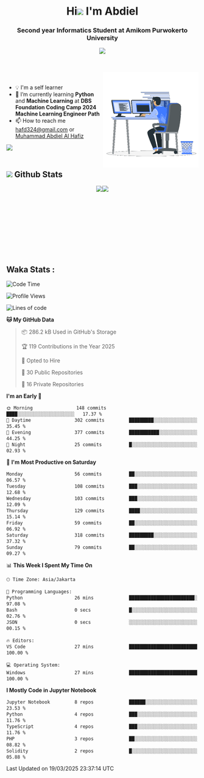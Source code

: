 
<h1 align="center"><b>Hi<img src="https://media.giphy.com/media/hvRJCLFzcasrR4ia7z/giphy.gif" width="35"> I'm Abdiel </b></h1>

<h3 align="center"> Second year Informatics Student at Amikom Purwokerto University </h3>

<div align='center'>
	
![](https://komarev.com/ghpvc/?username=dlzcods&style=for-the-badge)
	
</div>
<br>

<picture> <img align="right" src="https://github.com/0xAbdulKhalid/0xAbdulKhalid/raw/main/assets/mdImages/Right_Side.gif" width = 250px></picture>

<br>

- 💡 I'm a self learner
- 🌱 I’m currently learning **Python** and **Machine Learning** at **DBS Foundation Coding Camp 2024 Machine Learning Engineer Path**
- 📫 How to reach me [hafd324@gmail.com](mailto:hafd324d@gmail.com) or [Muhammad Abdiel Al Hafiz](https://www.linkedin.com/in/muhammad-abdiel-al-hafiz)

<img src="https://user-images.githubusercontent.com/73097560/115834477-dbab4500-a447-11eb-908a-139a6edaec5c.gif"><br><br>

<!-- ## <img src="https://media2.giphy.com/media/QssGEmpkyEOhBCb7e1/giphy.gif?cid=ecf05e47a0n3gi1bfqntqmob8g9aid1oyj2wr3ds3mg700bl&rid=giphy.gif" width ="25"><b> Languages and Tools</b>

![Python](https://img.shields.io/badge/Python%20-FFFFFF.svg?style=for-the-badge&logo=python&logoColor=blue)
![MySQL](https://img.shields.io/badge/MySQL-FFFFFF?style=for-the-badge&logo=mysql&logoColor=blue)
![Laravel](https://img.shields.io/badge/laravel-FFFFFF.svg?style=for-the-badge&logo=laravel&logoColor=blue)
![VS Code](https://img.shields.io/badge/VS%20Code-FFFFFF.svg?style=for-the-badge&logo=visual-studio-code&logoColor=blue)
<br>
![Java](https://img.shields.io/badge/Java-FFFFFF?style=for-the-badge&logo=openjdk&logoColor=blue)
![NetBeans IDE](https://img.shields.io/badge/NetBeans%20IDE-FFFFFF.svg?style=for-the-badge&logo=apache-netbeans-ide&logoColor=blue)
![GitHub](https://img.shields.io/badge/github-FFFFFF.svg?style=for-the-badge&logo=github&logoColor=blue)
<br>
![Markdown](https://img.shields.io/badge/markdown-FFFFFF.svg?style=for-the-badge&logo=markdown&logoColor=blue)

<br>
<br>
<br> -->


## <img src="https://media.giphy.com/media/iY8CRBdQXODJSCERIr/giphy.gif" width="35"><b> Github Stats </b>

<div  style="display: flex; flex-wrap: wrap; justify-content: center;">
   <img height="160em" src="https://github-readme-stats.vercel.app/api?username=dlzcods&show_icons=true&theme=default" />
   <img height="160em" src="https://github-readme-stats.vercel.app/api/top-langs/?username=dlzcods&layout=compact" />
</div>



<br>

## Waka Stats :

<!--START_SECTION:waka-->
![Code Time](http://img.shields.io/badge/Code%20Time-212%20hrs%2036%20mins-blue)

![Profile Views](http://img.shields.io/badge/Profile%20Views-5-blue)

![Lines of code](https://img.shields.io/badge/From%20Hello%20World%20I%27ve%20Written-2.7%20million%20lines%20of%20code-blue)

**🐱 My GitHub Data** 

> 📦 286.2 kB Used in GitHub's Storage 
 > 
> 🏆 119 Contributions in the Year 2025
 > 
> 💼 Opted to Hire
 > 
> 📜 30 Public Repositories 
 > 
> 🔑 16 Private Repositories 
 > 
**I'm an Early 🐤** 

```text
🌞 Morning                148 commits         ████░░░░░░░░░░░░░░░░░░░░░   17.37 % 
🌆 Daytime                302 commits         █████████░░░░░░░░░░░░░░░░   35.45 % 
🌃 Evening                377 commits         ███████████░░░░░░░░░░░░░░   44.25 % 
🌙 Night                  25 commits          █░░░░░░░░░░░░░░░░░░░░░░░░   02.93 % 
```
📅 **I'm Most Productive on Saturday** 

```text
Monday                   56 commits          ██░░░░░░░░░░░░░░░░░░░░░░░   06.57 % 
Tuesday                  108 commits         ███░░░░░░░░░░░░░░░░░░░░░░   12.68 % 
Wednesday                103 commits         ███░░░░░░░░░░░░░░░░░░░░░░   12.09 % 
Thursday                 129 commits         ████░░░░░░░░░░░░░░░░░░░░░   15.14 % 
Friday                   59 commits          ██░░░░░░░░░░░░░░░░░░░░░░░   06.92 % 
Saturday                 318 commits         █████████░░░░░░░░░░░░░░░░   37.32 % 
Sunday                   79 commits          ██░░░░░░░░░░░░░░░░░░░░░░░   09.27 % 
```


📊 **This Week I Spent My Time On** 

```text
🕑︎ Time Zone: Asia/Jakarta

💬 Programming Languages: 
Python                   26 mins             ████████████████████████░   97.08 % 
Bash                     0 secs              █░░░░░░░░░░░░░░░░░░░░░░░░   02.76 % 
JSON                     0 secs              ░░░░░░░░░░░░░░░░░░░░░░░░░   00.15 % 

🔥 Editors: 
VS Code                  27 mins             █████████████████████████   100.00 % 

💻 Operating System: 
Windows                  27 mins             █████████████████████████   100.00 % 
```

**I Mostly Code in Jupyter Notebook** 

```text
Jupyter Notebook         8 repos             ██████░░░░░░░░░░░░░░░░░░░   23.53 % 
Python                   4 repos             ███░░░░░░░░░░░░░░░░░░░░░░   11.76 % 
TypeScript               4 repos             ███░░░░░░░░░░░░░░░░░░░░░░   11.76 % 
PHP                      3 repos             ██░░░░░░░░░░░░░░░░░░░░░░░   08.82 % 
Solidity                 2 repos             █░░░░░░░░░░░░░░░░░░░░░░░░   05.88 % 
```




 Last Updated on 19/03/2025 23:37:14 UTC
<!--END_SECTION:waka-->

<br>
<br>
